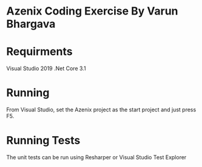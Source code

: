 # Azenix Coding Exercise By Varun Bhargava

# Requirments
Visual Studio 2019
.Net Core 3.1

# Running

From Visual Studio, set the Azenix project as the start project and just press F5. 

# Running Tests

The unit tests can be run using Resharper or Visual Studio Test Explorer
